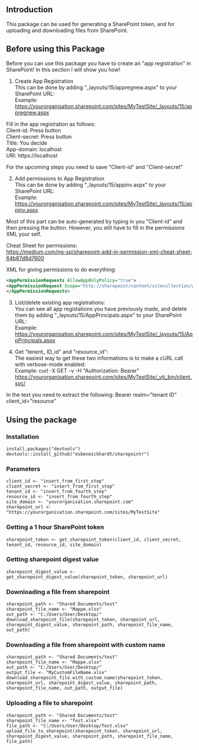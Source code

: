 ## Introduction

This package can be used for generating a SharePoint token, and for uploading and downloading files from SharePoint.

## Before using this Package

Before you can use this package you have to create an \"app registration\" in SharePoint! In this section I will show you how!

1. Create App Registration  
This can be done by adding "_layouts/15/appregnew.aspx" to your SharePoint URL:  
Example: https://yourorganisation.sharepoint.com/sites/MyTestSite/_layouts/15/appregnew.aspx  
  
Fill in the app registration as follows:  
Client-id: Press button  
Client-secret: Press button  
Title: You decide  
App-domain: localhost  
URI: https://localhost  
  
For the upcoming steps you need to save "Client-id" and "Client-secret"  
  
2. Add permissions to App Registration  
This can be done by adding "_layouts/15/appinv.aspx" to your SharePoint URL:  
Example: https://yourorganisation.sharepoint.com/sites/MyTestSite/_layouts/15/appinv.aspx

Most of this part can be auto-generated by typing in you "Client-id" and then pressing the button. However, you still have to fill in the permissions XML your self.

Cheat Sheet for permissions:  
https://medium.com/ng-sp/sharepoint-add-in-permission-xml-cheat-sheet-64b87d8d7600

XML for giving permissions to do everything:  
```xml
<AppPermissionRequests AllowAppOnlyPolicy="true">
<AppPermissionRequest Scope="http://sharepoint/content/sitecollection/web" Right="FullControl" />
</AppPermissionRequests>
```

3. List/delete existing app registrations:  
You can see all app registations you have previously made, and delete them by adding "_layouts/15/AppPrincipals.aspx" to your SharePoint URL:  
Example: https://yourorganisation.sharepoint.com/sites/MyTestSite/_layouts/15/AppPrincipals.aspx

4. Get "tenent_ ID_id" and "resource_id":  
The easiest way to get these two informations is to make a cURL call with verbose-mode enabled:  
Example: curl -X GET -v -H "Authorization: Bearer" https://yourorganisation.sharepoint.com/sites/MyTestSite/_vti_bin/client.svc/

In the text you need to extract the following:
Bearer realm="tenant ID"
client_id="resource"

## Using the package
### Installation  

```{r, eval=FALSE, tidy=T}
install.packages("devtools")
devtools::install_github("esbeneickhardt/sharepointr")
```

### Parameters
  
```{r, eval=FALSE, tidy=T}
client_id <- "insert_from_first_step"
client_secret <- "insert_from_first_step"
tenant_id <- "insert_from_fourth_step"
resource_id <- "insert_from_fourth_step"
site_domain <- "yourorganisation.sharepoint.com"
sharepoint_url <- "https://yourorganisation.sharepoint.com/sites/MyTestSite"
```

### Getting a 1 hour SharePoint token
  
```{r, eval=FALSE, tidy=T}
sharepoint_token <- get_sharepoint_token(client_id, client_secret, tenant_id, resource_id, site_domain)
```

### Getting sharepoint digest value
  
```{r, eval=FALSE, tidy=T}
sharepoint_digest_value <- get_sharepoint_digest_value(sharepoint_token, sharepoint_url)
```

### Downloading a file from sharepoint
  
```{r, eval=FALSE, tidy=T}
sharepoint_path <- "Shared Documents/test"
sharepoint_file_name <- "Mappe.xlsx"
out_path <- "C:/Users/User/Desktop/"
download_sharepoint_file(sharepoint_token, sharepoint_url, sharepoint_digest_value, sharepoint_path, sharepoint_file_name, out_path)
```

### Downloading a file from sharepoint with custom name
  
```{r, eval=FALSE, tidy=T}
sharepoint_path <- "Shared Documents/test"
sharepoint_file_name <- "Mappe.xlsx"
out_path <- "C:/Users/User/Desktop/"
output_file <- "MyCustomFileName.xlsx"
download_sharepoint_file_with_custom_name(sharepoint_token, sharepoint_url, sharepoint_digest_value, sharepoint_path, sharepoint_file_name, out_path, output_file)
```

### Uploading a file to sharepoint
  
```{r, eval=FALSE, tidy=T}
sharepoint_path <- "Shared Documents/test"
sharepoint_file_name <- "Test.xlsx"
file_path <- "C:/Users/User/Desktop/Test.xlsx"
upload_file_to_sharepoint(sharepoint_token, sharepoint_url, sharepoint_digest_value, sharepoint_path, sharepoint_file_name, file_path)
```
